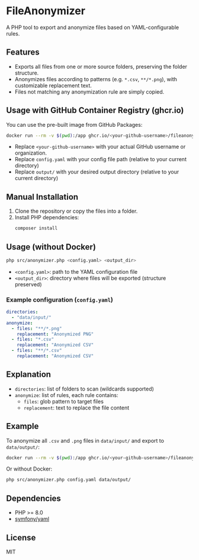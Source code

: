 # FileAnonymizer

A PHP tool to export and anonymize files based on YAML-configurable rules.

## Features
- Exports all files from one or more source folders, preserving the folder structure.
- Anonymizes files according to patterns (e.g. `*.csv`, `**/*.png`), with customizable replacement text.
- Files not matching any anonymization rule are simply copied.

## Usage with GitHub Container Registry (ghcr.io)
You can use the pre-built image from GitHub Packages:

```bash
docker run --rm -v $(pwd):/app ghcr.io/<your-github-username>/fileanonymizer:latest config.yaml output/
```
- Replace `<your-github-username>` with your actual GitHub username or organization.
- Replace `config.yaml` with your config file path (relative to your current directory)
- Replace `output/` with your desired output directory (relative to your current directory)

## Manual Installation
1. Clone the repository or copy the files into a folder.
2. Install PHP dependencies:
   ```bash
   composer install
   ```

## Usage (without Docker)

```bash
php src/anonymizer.php <config.yaml> <output_dir>
```
- `<config.yaml>`: path to the YAML configuration file
- `<output_dir>`: directory where files will be exported (structure preserved)

### Example configuration (`config.yaml`)
```yaml
directories:
  - "data/input/"
anonymize:
  - files: "**/*.png"
    replacement: "Anonymized PNG"
  - files: "*.csv"
    replacement: "Anonymized CSV"
  - files: "**/*.csv"
    replacement: "Anonymized CSV"
```

## Explanation
- `directories`: list of folders to scan (wildcards supported)
- `anonymize`: list of rules, each rule contains:
  - `files`: glob pattern to target files
  - `replacement`: text to replace the file content

## Example
To anonymize all `.csv` and `.png` files in `data/input/` and export to `data/output/`:
```bash
docker run --rm -v $(pwd):/app ghcr.io/<your-github-username>/fileanonymizer:latest config.yaml data/output/
```
Or without Docker:
```bash
php src/anonymizer.php config.yaml data/output/
```

## Dependencies
- PHP >= 8.0
- [symfony/yaml](https://packagist.org/packages/symfony/yaml)

## License
MIT
